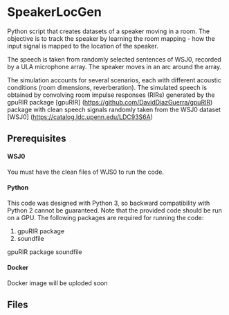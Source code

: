 # SpeakerLocGen
Python script that creates datasets of a speaker moving in a room. The objective is to track the speaker by learning the room mapping - how the input signal is mapped to the location of the speaker.

The speech is taken from randomly selected sentences of WSJ0, recorded by a ULA microphone array. The speaker moves in an arc around the array.

The simulation accounts for several scenarios, each with different acoustic conditions (room dimensions, reverberation). The simulated speech is obtained by convolving room impulse responses (RIRs) generated by the gpuRIR package [gpuRIR] (https://github.com/DavidDiazGuerra/gpuRIR)  package with clean speech signals randomly taken from the WSJ0 dataset [WSJ0] (https://catalog.ldc.upenn.edu/LDC93S6A)


## Prerequisites
#### WSJ0
You must have the clean files of WJS0 to run the code.

#### Python
This code was designed with Python 3, so backward compatibility with Python 2 cannot be guaranteed. Note that the provided code should be run on a GPU. The following packages are required for running the code:
1. gpuRIR package
2. soundfile

gpuRIR package
soundfile

#### Docker
Docker image will be uploded soon

## Files
